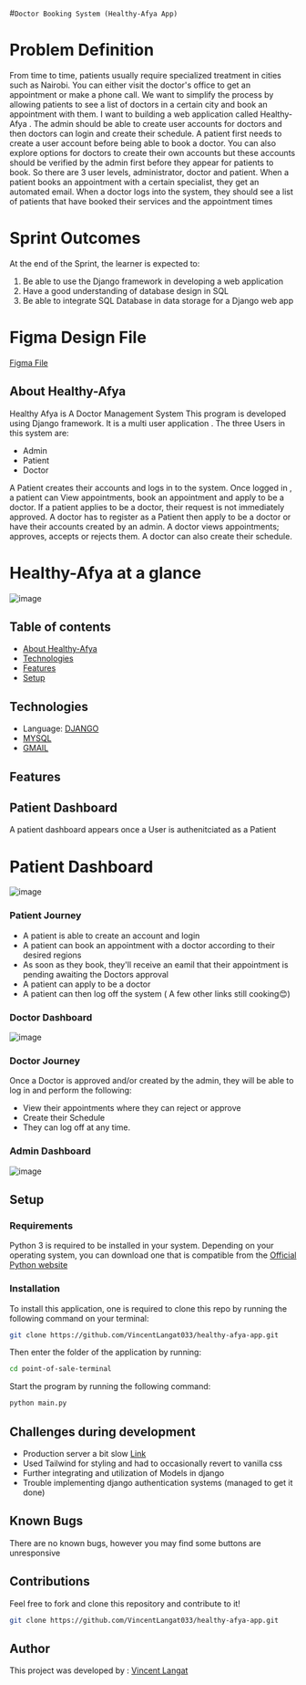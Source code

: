#`Doctor Booking System (Healthy-Afya App)`

# Problem Definition
From time to time, patients usually require specialized treatment in cities such as
Nairobi. You can either visit the doctor's office to get an appointment or make a phone
call. We want to simplify the process by allowing patients to see a list of doctors in a
certain city and book an appointment with them.
I want to building a web application called Healthy-Afya . The
admin should be able to create user accounts for doctors and then doctors can login
and create their schedule. A patient first needs to create a user account before being
able to book a doctor. You can also explore options for doctors to create their own
accounts but these accounts should be verified by the admin first before they appear
for patients to book.
So there are 3 user levels, administrator, doctor and patient. When a patient books an
appointment with a certain specialist, they get an automated email. When a doctor logs
into the system, they should see a list of patients that have booked their services and
the appointment times
# Sprint Outcomes
At the end of the Sprint, the learner is expected to:
1. Be able to use the Django framework in developing a web application
2. Have a good understanding of database design in SQL
3. Be able to integrate SQL Database in data storage for a Django web app

# Figma Design File
[Figma File](https://www.figma.com/file/5LyjtuZYyO29cX7KYdCBWp/Afya-app?node-id=0%3A1&t=Aq7NIndp40eDr9eb-0)

## About Healthy-Afya
Healthy Afya is A Doctor Management System
This program is developed  using Django framework.
It is a multi user application .
The three Users in this system are:
 - Admin
 - Patient
 - Doctor

 A Patient creates their accounts and logs  in to the system. Once logged in , a patient can View appointments, book an appointment and apply to be a doctor. If a patient applies to be a doctor, their request is not immediately approved.
 A doctor has to register as a Patient then apply to be a doctor or have their accounts created by an admin. A doctor views appointments; approves, accepts or rejects them. A doctor can also create their schedule.

# Healthy-Afya at a glance
![image](landingpage.png)

## Table of contents
* [About Healthy-Afya](#AboutHealthy-Afya)
* [Technologies](#Technologies)
* [Features](#Features)
* [Setup](#Setup)

## Technologies
* Language: [DJANGO](https://docs.djangoproject.com/en/4.1/)
* [MYSQL](https://www.mysql.com/)
* [GMAIL](https://www.google.com/gmail/about/)

## Features
## Patient Dashboard
A patient dashboard appears once a User is authenitciated as a Patient
# Patient Dashboard
![image](patient_dashboard.png)
### Patient Journey
- A patient is able to create an account and login
- A patient can book an appointment with a doctor according to their desired regions
- As soon as they book, they'll receive an eamil that their appointment is pending awaiting the Doctors approval
- A patient can apply to be a doctor
- A patient can then log off the system ( A few other links still cooking😊)

### Doctor Dashboard
![image](doctor-dashboard.png)

### Doctor Journey
Once a Doctor is approved and/or created by the admin, they will be able to log in and perform the following:
- View  their appointments where they can reject or approve
- Create their Schedule
- They can log off at any time.

### Admin Dashboard
![image](admin_dashboard.png)




## Setup
### Requirements
Python 3 is required to be installed in your system. Depending on your operating system, you can download one that is compatible from the [Official Python website](https://www.python.org/downloads/) 
### Installation
To install this application, one is required to clone this repo by running the following command on your terminal:
```bash 
git clone https://github.com/VincentLangat033/healthy-afya-app.git
```
Then enter the folder of the application by running:
```bash 
cd point-of-sale-terminal
```
Start the program by running the following command:
```bash 
python main.py
```
## Challenges during development
- Production server a bit slow   [Link](https://kim-healthy-afya-app.up.railway.app/) 
- Used Tailwind for styling and had to occasionally revert to vanilla css
- Further integrating and utilization of Models in django
- Trouble implementing django authentication systems (managed to get it done)

## Known Bugs
There are no known bugs, however you may find some buttons are unresponsive


## Contributions
Feel free to fork and clone this repository and contribute to it!
```bash 
git clone https://github.com/VincentLangat033/healthy-afya-app.git
```

Author
---
This project was developed by : [Vincent Langat](https://github.com/VincentLangat033)
